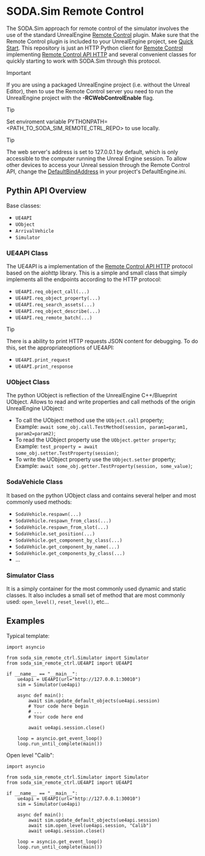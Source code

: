 # SODA.Sim Remote Control

The SODA.Sim approach for remote control of the simulator involves the use of the standard UnrealEngine [Remote Control](https://docs.unrealengine.com/5.3/en-US/remote-control-for-unreal-engine/) plugin. Make sure that the Remote Control plugin is included to your UnrealEngine project, see [Quick Start](https://docs.unrealengine.com/5.3/en-US/remote-control-api-websocket-reference-for-unreal-engine/).
This repository is just an HTTP Python client for [Remote Control](https://docs.unrealengine.com/5.3/en-US/remote-control-for-unreal-engine/) implementing [Remote Control API HTTP](https://docs.unrealengine.com/5.3/en-US/remote-control-api-http-reference-for-unreal-engine/) and several convenient classes for quickly starting to work with SODA.Sim through this protocol.

> [!IMPORTANT]  
> If you are using a packaged UnrealEngine project (i.e. without the Unreal Editor), then to use the Remote Control server you need to run the UnrealEngine project with the **-RCWebControlEnable** flag.

> [!TIP]
> Set enviroment variable PYTHONPATH=<PATH_TO_SODA_SIM_REMOTE_CTRL_REPO> to use locally.

> [!TIP]
> The web server's address is set to 127.0.0.1 by default, which is only accessible to the computer running the Unreal Engine session. To allow other devices to access your Unreal session through the Remote Control API, change the [DefaultBindAddress](https://docs.unrealengine.com/5.3/en-US/remote-control-quick-start-for-unreal-engine/) in your project's DefaultEngine.ini.

## Pythin API Overview  
Base classes:
  - ``UE4API`` 
  - ``UObject``
  - ``ArrivalVehicle``
  - ``Simulator``
  
### UE4API Class 
The UE4API is a implementation of the [Remote Control API HTTP](https://docs.unrealengine.com/5.3/en-US/remote-control-api-http-reference-for-unreal-engine/) protocol based on the aiohttp library. This is a simple and small class that simply implements all the endpoints according to the HTTP protocol:
  - ``UE4API.req_object_call(...)``
  - ``UE4API.req_object_property(...)``
  - ``UE4API.req_search_assets(...)``
  - ``UE4API.req_object_describe(...)``
  - ``UE4API.req_remote_batch(...)`` 

> [!TIP]
> There is a ability to print HTTP requests JSON content for debugging. To do this, set the appropriateoptions of UE4API:
>   - ``UE4API.print_request``
>   - ``UE4API.print_response``

### UObject Class
The python UObject is reflection of the UnrealEngine C++/Blueprint UObject. Allows to read and write properties and call methods of the origin UnrealEngine UObject:
  - To call the UObject method use the ``UObject.call`` property;  
    Example: ``await some_obj.call.TestMethod(session, param1=param1, param2=param2)``;  
  - To read the UObject property use the ``UObject.getter property``;  
    Example: ``test_property = await some_obj.setter.TestProperty(session)``;  
  - To write the UObject property use the ``UObject.setter`` property;  
    Example: ``await some_obj.getter.TestProperty(session, some_value)``;  

### SodaVehicle Class
It based on the python UObject class and contains several helper and most commonly used methods:
  - ``SodaVehicle.respawn(...)``
  - ``SodaVehicle.respawn_from_class(...)``
  - ``SodaVehicle.respawn_from_slot(...)``
  - ``SodaVehicle.set_position(...)``
  - ``SodaVehicle.get_component_by_class(...)``
  - ``SodaVehicle.get_component_by_name(...)``
  - ``SodaVehicle.get_components_by_class(...)``
  - ...

### Simulator Class
It is a simply container for the most commonly used dynamic and static classes. It also includes a small set of method that are most commonly used: ``open_level()``, ``reset_level()``, etc... 

## Examples
Typical template:
```
import asyncio

from soda_sim_remote_ctrl.Simulator import Simulator
from soda_sim_remote_ctrl.UE4API import UE4API

if __name__ == "__main__":
    ue4api = UE4API(url="http://127.0.0.1:30010")
    sim = Simulator(ue4api)

    async def main():
        await sim.update_default_objects(ue4api.session)
        # Your code here begin
        # ...
        # Your code here end

        await ue4api.session.close()

    loop = asyncio.get_event_loop()
    loop.run_until_complete(main())
```

Open level "Calib":
```
import asyncio

from soda_sim_remote_ctrl.Simulator import Simulator
from soda_sim_remote_ctrl.UE4API import UE4API

if __name__ == "__main__":
    ue4api = UE4API(url="http://127.0.0.1:30010")
    sim = Simulator(ue4api)

    async def main():
        await sim.update_default_objects(ue4api.session)
        await sim.open_level(ue4api.session, "Calib")
        await ue4api.session.close()

    loop = asyncio.get_event_loop()
    loop.run_until_complete(main())
```